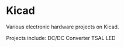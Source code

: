 # Kicad
Various electronic hardware projects on Kicad. 

Projects include:
DC/DC Converter
TSAL LED
